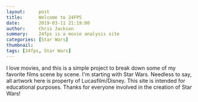 ```yaml
---
layout:     post
title:      Welcome to 24FPS
date:       2019-03-11 21:19:00
author:     Chris Jackson
summary:    24fps is a movie analysis site
categories: [Star Wars]
thumbnail: 
tags: [24fps, Star Wars]
---
```




I love movies, and this is a simple project to break down some of my favorite films scene by scene. I'm starting with Star Wars. Needless to say, all artwork here is property of Lucasfilm/Disney. This site is intended for educational purposes. Thanks for everyone involved in the creation of Star Wars!
